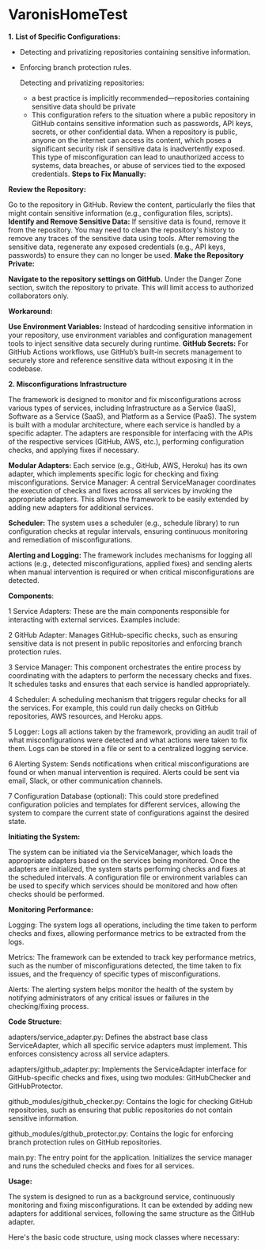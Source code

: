 # VaronisHomeTest

**1.** **List of Specific Configurations:**
- Detecting and privatizing repositories containing sensitive information.
- Enforcing branch protection rules.

  Detecting and privatizing repositories:
  * a best practice is implicitly recommended—repositories containing sensitive data should be private
  * This configuration refers to the situation where a public repository in GitHub contains sensitive information such as passwords, API keys, secrets, or other confidential data. When a repository is public, anyone on the internet can access its content, which poses a significant security risk if sensitive data is inadvertently exposed. This type of misconfiguration can lead to unauthorized access to systems, data breaches, or abuse of services tied to the exposed credentials.
   **Steps to Fix Manually:**

**Review the Repository:**

Go to the repository in GitHub.
Review the content, particularly the files that might contain sensitive information (e.g., configuration files, scripts).
**Identify and Remove Sensitive Data:**
If sensitive data is found, remove it from the repository. You may need to clean the repository's history to remove any traces of the sensitive data using tools.
After removing the sensitive data, regenerate any exposed credentials (e.g., API keys, passwords) to ensure they can no longer be used.
**Make the Repository Private:**

**Navigate to the repository settings on GitHub.**
Under the Danger Zone section, switch the repository to private. This will limit access to authorized collaborators only.

**Workaround:**

**Use Environment Variables:** Instead of hardcoding sensitive information in your repository, use environment variables and configuration management tools to inject sensitive data securely during runtime.
**GitHub Secrets:** For GitHub Actions workflows, use GitHub’s built-in secrets management to securely store and reference sensitive data without exposing it in the codebase.


**2. Misconfigurations Infrastructure**

The framework is designed to monitor and fix misconfigurations across various types of services, including Infrastructure as a Service (IaaS), Software as a Service (SaaS), and Platform as a Service (PaaS). The system is built with a modular architecture, where each service is handled by a specific adapter. The adapters are responsible for interfacing with the APIs of the respective services (GitHub, AWS, etc.), performing configuration checks, and applying fixes if necessary.

**Modular Adapters:** Each service (e.g., GitHub, AWS, Heroku) has its own adapter, which implements specific logic for checking and fixing misconfigurations.
Service Manager: A central ServiceManager coordinates the execution of checks and fixes across all services by invoking the appropriate adapters. This allows the framework to be easily extended by adding new adapters for additional services.

**Scheduler:** The system uses a scheduler (e.g., schedule library) to run configuration checks at regular intervals, ensuring continuous monitoring and remediation of misconfigurations.

**Alerting and Logging:** The framework includes mechanisms for logging all actions (e.g., detected misconfigurations, applied fixes) and sending alerts when manual intervention is required or when critical misconfigurations are detected.

**Components**:

1 Service Adapters: These are the main components responsible for interacting with external services. Examples include:

2 GitHub Adapter: Manages GitHub-specific checks, such as ensuring sensitive data is not present in public repositories and enforcing branch protection rules.

3 Service Manager: This component orchestrates the entire process by coordinating with the adapters to perform the necessary checks and fixes. It schedules tasks and ensures that each service is handled appropriately.

4 Scheduler: A scheduling mechanism that triggers regular checks for all the services. For example, this could run daily checks on GitHub repositories, AWS resources, and Heroku apps.

5 Logger: Logs all actions taken by the framework, providing an audit trail of what misconfigurations were detected and what actions were taken to fix them. Logs can be stored in a file or sent to a centralized logging service.

6 Alerting System: Sends notifications when critical misconfigurations are found or when manual intervention is required. Alerts could be sent via email, Slack, or other communication channels.

7 Configuration Database (optional): This could store predefined configuration policies and templates for different services, allowing the system to compare the current state of configurations against the desired state.


**Initiating the System:**

The system can be initiated via the ServiceManager, which loads the appropriate adapters based on the services being monitored. Once the adapters are initialized, the system starts performing checks and fixes at the scheduled intervals.
A configuration file or environment variables can be used to specify which services should be monitored and how often checks should be performed.

**Monitoring Performance:**

Logging: The system logs all operations, including the time taken to perform checks and fixes, allowing performance metrics to be extracted from the logs.

Metrics: The framework can be extended to track key performance metrics, such as the number of misconfigurations detected, the time taken to fix issues, and the frequency of specific types of misconfigurations.

Alerts: The alerting system helps monitor the health of the system by notifying administrators of any critical issues or failures in the checking/fixing process.


**Code Structure**:

adapters/service_adapter.py: Defines the abstract base class ServiceAdapter, which all specific service adapters must implement. This enforces consistency across all service adapters.

adapters/github_adapter.py: Implements the ServiceAdapter interface for GitHub-specific checks and fixes, using two modules: GitHubChecker and GitHubProtector.

github_modules/github_checker.py: Contains the logic for checking GitHub repositories, such as ensuring that public repositories do not contain sensitive information.

github_modules/github_protector.py: Contains the logic for enforcing branch protection rules on GitHub repositories.

main.py: The entry point for the application. Initializes the service manager and runs the scheduled checks and fixes for all services.

**Usage:**

The system is designed to run as a background service, continuously monitoring and fixing misconfigurations.
It can be extended by adding new adapters for additional services, following the same structure as the GitHub adapter.


Here's the basic code structure, using mock classes where necessary:

